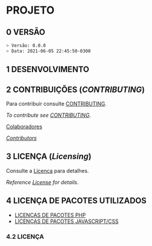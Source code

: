 # PROJETO

## 0 VERSÃO
```bash
> Versão: 0.0.0
> Data: 2021-06-05 22:45:50-0300
```

## 1 DESENVOLVIMENTO

## 2 CONTRIBUIÇÕES (_CONTRIBUTING_)

Para contribuir consulte [CONTRIBUTING](CONTRIBUTING.md).

_To contribute see [CONTRIBUTING](CONTRIBUTING.md)_.

[Colaboradores](CONTRIBUTORS.md)

_[Contributors](CONTRIBUTORS.md)_

## 3 LICENÇA (_Licensing_)

Consulte a [Licença](LICENSE) para detalhes.

_Reference [License](LICENSE) for details_.

## 4 LICENÇA DE PACOTES UTILIZADOS

- [LICENÇAS DE PACOTES PHP](LICENSE_PHP_PACKAGES)
- [LICENÇAS DE PACOTES JAVASCRIPT/CSS](LICENSE_JS_PACKAGES)




### 4.2 LICENÇA
